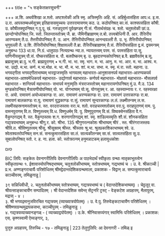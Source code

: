 +++
title = "५ सङ्केताक्षरसूचनी"

+++
अ.शि. 
अथर्वशिखा 
अ.श्लो. 
अष्टश्लोकी 
अत्रि स्मृ. 
अत्रिस्मृतिः 
अहि. सं. 
अहिर्बुध्यसंहिता 
आप.ध. 
इ.स. 
उ.रा. 
आपस्तम्बधर्मसूत्रम् 
इतिहाससमुच्चयः 
उत्तररामायणम् 
कठ. उ. 
कठोपनिषत् 
का.सं. 
काश्यपसंहिता 
कौषी. उ. 
कौषीतक्युपनिषत् 
ग.पु.पू. खं. 
गरुडपुराणं पूर्वखण्डम् 
गी.सं. 
गीतार्थसंग्रहः 
च. श्लो. 
चतुश्लोकी 
छां.उ. 
छान्दोग्योपनिषत् 
जि. स्तो. 
जितन्तास्तोत्रम् 
जै. ब्रा. 
जैमिनीब्राह्मणम् 
त.बो. 
तत्त्वबोधिनी 
तै. आर. 
तैत्तिरीय आरण्यकम् 
तै.उ. 
तैत्तरीयोपनिषत् 
तै. उ. आन. 
तैत्तिरीयोपनिषत् आनन्दवल्ली 
तै. उ. भृ. 
तैत्तिरीयोपनिषत् भृगुवल्ली 
तै. उ.शि. 
तैत्तिरीयोपनिषत् शिक्षावल्ली 
तै.ब्रा. 
तैत्तिरीयब्राह्मणम् 
तै.सं. 
तैत्तिरीयसंहिता 
द्व.मं. 
द्वयमन्त्रम् 
अनुबन्धः 
133 
धा.पा. 
नि.ग्रं. 
धातुपाठः नित्यग्रन्थः 
न्या.त. 
न्यायतत्त्वम् 
परम. सं. 
परमसंहिता 
पा.सू. 
पाणिनीयसूत्रम् 
पौ.सं. 
पौष्करसंहिता 
ब. पौ. 
बलपौष्करम् 
बृ. उ. 
बृहदारण्यकोपनिषत् 
ब्र.वै. 
ब्रह्मवैवर्तम् 
ब्र.सू. 
ब्रह्मसूत्रम् 
ब्रा.पु. भ.गी. 
ब्राह्मपुराणम् 
• 
भ.गी. भा. 
भा. स्मृ. 
भाग. 
म. भा. आनु. 
म. भा. आर. 
म. भा. आश्व. 
म. भा. उद्यो. 
म.भा. कर्ण. म.भा.मोक्ष. 
म. भा. मौ. 
म. भा. शां. 
म.भा. सभा. 
म. स्मृ. मं.रा. स्तो. 
महाना. उ. 
भगवद्गीता 
भगवद्गीताभाष्यम् 
भारद्वाजस्मृतिः 
भागवतम् 
महाभारत-आनुशासनपर्व 
महाभारत-आरण्यकपर्व 
महाभारत-आश्वमेधिकपर्व 
महाभारत- उद्योगपर्व 
महाभारत- कर्णपर्व 
महाभारत- मोक्षपर्व 
महाभारत- मौसलपर्व 
महाभारत - शान्तिपर्व महाभारत- सभापर्व 
मनुस्मृतिः मंत्रराजस्तोत्रम् महानारायणोपनिषत् 
मुं.उ. 
मै.उ. 
134 
मुण्डकोपनिषत् 
मैत्रायणीयोपनिषत् 
यो. भा. 
योगभाष्यम् 
यो.सू. 
योगसूत्रम् 
र. आ. 
रहस्याम्नायः 
र. र. 
रहस्यरक्षा 
रा. अयो. 
रामायणं अयोध्याकाण्डः 
रा. अर. 
रामायणं अरण्यकाण्डः 
रा. उत्त. 
रामायणं उत्तरकाण्डः 
रा.बा. 
रामायणं बालकाण्डः 
रा.यु. 
रामायणं युद्धकाण्डः 
रा.सुं. 
रामायणं सुन्दरकाण्डः 
ल.तं. 
लक्ष्मीतन्त्रम् 
ल.स. 
लक्ष्मीसहस्रनामस्तोत्रम् 
व. स्त. 
वरदराजस्तवः 
वरा.च. श्लो. 
वराहचरमश्लोकम् 
वरा.पु. 
वराहपुराणम्ं 
वाम. पु. 
वामनपुराणम् 
वि.त. 
विष्णुतत्त्वम् 
वि.ध. 
विष्णुधर्मम् 
वि. पु. 
विष्णुपुराणम् 
वि.सं. 
विष्वक्सेनसंहिता 
वै.ग. 
वैकुण्ठगद्यम् 
वै. स्त. 
वैकुण्ठस्तवः 
श.ग. 
शरणागतिगद्यम् 
शां. स्मृ. 
शांडिल्यस्मृतिः 
शौ.सं. 
शौनकसंहिता 
गद्यत्रयभाष्यम् 
अनुबन्धः 
श्रीगु.र. को. श्रीभा. 
135 
श्रीगुणरत्नकोशः श्रीभाष्यम् 
श्रीरं . स्त. 
श्रीरंगराजस्तवः 
श्रीवि.त. 
श्रीविष्णुतत्त्वम् 
श्रीसू. 
श्रीसूक्तम् 
श्रीस्त. 
श्रीस्तवः 
श्रु.भा. 
श्रुतप्रकाशिकाभाष्यम् 
श्वे. उ. 
श्वेताश्वतरोपनिषत् 
सन.सं. 
सनत्कुमारसंहिता 
सा.तं. 
सात्यकीतन्त्रम् 
सा.सं. 
सात्वतसंहिता 
सु.उ. 
सुबालोपनिषत् 
स्तो. र. 
ह. ना. 
हला. को. 
स्तोत्ररत्नम् 
हनुमन्नाटकम् हलायुधकोशः 

סום 


BIC 
लिपि: 
सङ्केतः 
देवनागरीलिपिः 
देवनागरीलिपिः 
अ 
पाठभेदार्थं स्वीकृताः ग्रन्थाः 
मातृकाभूतत्वेन स्वीकृतग्रन्थः 
१. ईशावास्योपनिषद्भाष्यम्, चतुःश्लोकीभाष्यम्, स्तोत्रभाष्यम्, गद्यभाष्यं च । उ. वे. श्रीकाञ्ची 
| 
प्र.भ. अण्णङ्गराचार्यैः परिशोधितम् श्रीमद्वेदान्तदेशिकग्रन्थमाला, प्रकाशकः - विद्वान् 
अ. सम्पत्कुमाराचार्यः 
काञ्चीवरम्, तमिळुनाडु | 

३९ सन्निधिवीधी, 
२. चतुःश्लोकीभाष्यम् स्तोत्रभाष्यम्, गद्यत्रयभाष्यं च ( वेदान्तदेशिकभाष्यम्) । चेट्टलूर् वा. श्रीवत्साङ्काचार्येण सम्पादितम् । श्री वेदान्तदेशिक सवेन्त् सेंट्रनरि ट्रस्ट् - वेङ्कटेश अग्रहारम्, मैलापुरम्, मद्रास् - ४ ।  
३. श्री भगवद्रमानुजविरचित गद्यत्रयम् 
(व्याख्यात्रयोपेतम्) । उ. वे.पु. तिरुवेङ्कटाचार्येण परिशेधितम् । श्रीवैष्णवग्रन्थमुद्रापकसभा, काञ्चीपुरम् - तमिळुनाडु ।  
४. गद्यत्रयव्याख्यानङ्गळ् - ( व्याख्याद्वयोपेतम्) । उ.के. श्रीनिवासय्यंगार् स्वामिभिः परिशेधितम् । प्रकाशक: एस्. कृष्णस्वामी ऐय्यङ्गार्, ३, 

पुत्तूरु अग्रहारम्, तिरुच्चि - १७ - तमिळुनाडु | 
223 
तेलुगुलिपि: 
आ 
देवनागरी - तमिळ् 
इ